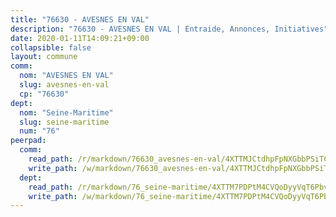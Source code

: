 ```yaml
---
title: "76630 - AVESNES EN VAL"
description: "76630 - AVESNES EN VAL | Entraide, Annonces, Initiatives"
date: 2020-01-11T14:09:21+09:00
collapsible: false
layout: commune
comm:
  nom: "AVESNES EN VAL"
  slug: avesnes-en-val
  cp: "76630"
dept:
  nom: "Seine-Maritime"
  slug: seine-maritime
  num: "76"
peerpad:
  comm:
    read_path: /r/markdown/76630_avesnes-en-val/4XTTMJCtdhpFpNXGbbPSiTCRonsQx5WcSwqeU9WUHVnvEzxa4
    write_path: /w/markdown/76630_avesnes-en-val/4XTTMJCtdhpFpNXGbbPSiTCRonsQx5WcSwqeU9WUHVnvEzxa4-K3TgTeqnFTNJFMQGnTmxt2Xy3BsvQ4fLnmRYxwZT8qQJx1pWFT8FiH2k1p4LgDRV8YZX9jKkfU4JMhEJdmAjZezqCEtyu7BF3UauQRbuhFBrbpLDURBzugrYdcw3cKgLagzaUbnp
  dept:
    read_path: /r/markdown/76_seine-maritime/4XTTM7PDPtM4CVQoDyyVqT6Pbvj1SVtndpXJdTDsc7xwdMTdt
    write_path: /w/markdown/76_seine-maritime/4XTTM7PDPtM4CVQoDyyVqT6Pbvj1SVtndpXJdTDsc7xwdMTdt-K3TgUmo7Qwp8ZQz8qKFjC8WCY27ypEpX2c8BXeSV9rrPY1zRZn2SrYwkBXF8VnHkcepiXsccFfKHYuT2JNgSMXxLRaUGRu6o5B3BB15nZxEho97cTz3yC4eRTX4hZM1hcyAZrn8r
---
```


